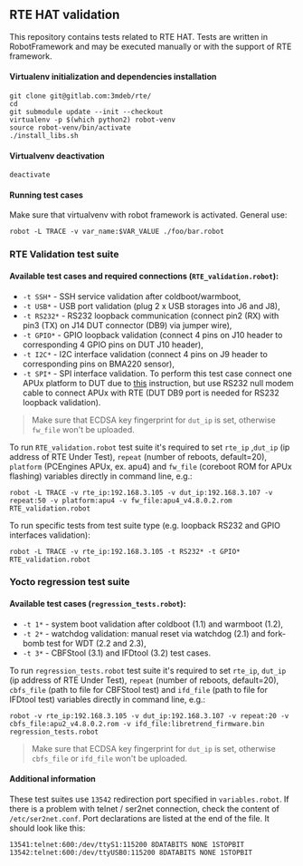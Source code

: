 ## RTE HAT validation

This repository contains tests related to RTE HAT. Tests are written in
RobotFramework and may be executed manually or with the support of RTE
framework.

#### Virtualenv initialization and dependencies installation

```
git clone git@gitlab.com:3mdeb/rte/
cd
git submodule update --init --checkout
virtualenv -p $(which python2) robot-venv
source robot-venv/bin/activate
./install_libs.sh
```

#### Virtualvenv deactivation

`deactivate`

#### Running test cases

Make sure that virtualvenv with robot framework is activated. General use:

`robot -L TRACE -v var_name:$VAR_VALUE ./foo/bar.robot`

### RTE Validation test suite

#### Available test cases and required connections (`RTE_validation.robot`):
* `-t SSH*` - SSH service validation after coldboot/warmboot,
* `-t USB*` - USB port validation (plug 2 x USB storages into J6 and J8),
* `-t RS232*` - RS232 loopback communication (connect pin2 (RX) with pin3 (TX)
  on J14 DUT connector (DB9) via jumper wire),
* `-t GPIO*` - GPIO loopback validation (connect 4 pins on J10 header to
  corresponding 4 GPIO pins on DUT J10 header),
* `-t I2C*` - I2C interface validation (connect 4 pins on J9 header to
  corresponding pins on BMA220 sensor),
* `-t SPI*` - SPI interface validation. To perform this test case connect one
  APUx platform to DUT due to [this](https://gitlab.com/3mdeb/rte/docs/blob/master/docs/apus-connection-rte-0-5-3.md)
  instruction, but use RS232 null modem cable to connect APUx with RTE (DUT DB9
  port is needed for RS232 loopback validation).

> Make sure that ECDSA key fingerprint for `dut_ip` is set, otherwise `fw_file`
  won't be uploaded.

To run `RTE_validation.robot` test suite it's required to set `rte_ip` ,`dut_ip`
(ip address of RTE Under Test), `repeat` (number of reboots, default=20),
`platform` (PCEngines APUx, ex. apu4) and `fw_file` (coreboot ROM for APUx
flashing) variables directly in command line, e.g.:

`robot -L TRACE -v rte_ip:192.168.3.105 -v dut_ip:192.168.3.107 -v repeat:50 -v platform:apu4 -v fw_file:apu4_v4.8.0.2.rom  RTE_validation.robot`

To run specific tests from test suite type (e.g. loopback RS232 and GPIO
interfaces validation):

`robot -L TRACE -v rte_ip:192.168.3.105 -t RS232* -t GPIO* RTE_validation.robot`

### Yocto regression test suite

#### Available test cases (`regression_tests.robot`):
* `-t 1*` - system boot validation after coldboot (1.1) and warmboot (1.2),  
* `-t 2*` - watchdog validation: manual reset via watchdog (2.1) and fork-bomb
  test for WDT (2.2 and 2.3),
* `-t 3*` - CBFStool (3.1) and IFDtool (3.2) test cases.

To run `regression_tests.robot` test suite it's required to set `rte_ip`,
`dut_ip` (ip address of RTE Under Test), `repeat` (number of reboots,
default=20), `cbfs_file` (path to file for CBFStool test) and `ifd_file` (path
to file for IFDtool test) variables directly in command line, e.g.:

```
robot -v rte_ip:192.168.3.105 -v dut_ip:192.168.3.107 -v repeat:20 -v cbfs_file:apu2_v4.8.0.2.rom -v ifd_file:libretrend_firmware.bin regression_tests.robot
```
> Make sure that ECDSA key fingerprint for `dut_ip` is set, otherwise `cbfs_file`
or `ifd_file` won't be uploaded.

#### Additional information

These test suites use `13542` redirection port specified in `variables.robot`.
If there is a problem with telnet / ser2net connection, check the content of
`/etc/ser2net.conf`. Port declarations are listed at the end of the file. It
should look like this:

```
13541:telnet:600:/dev/ttyS1:115200 8DATABITS NONE 1STOPBIT
13542:telnet:600:/dev/ttyUSB0:115200 8DATABITS NONE 1STOPBIT
```
